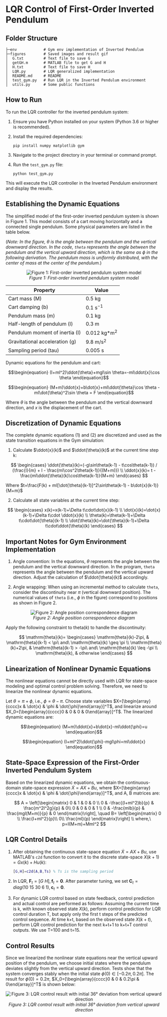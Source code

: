 # LQR Control of First-Order Inverted Pendulum

## Folder Structure
```
├─env            # Gym env implementation of Inverted Pendulum
├─figures        # Saved images and result gif
│  G.txt         # Text file to save G
│  getGH.m       # MATLAB file to get G and H
│  H.txt         # Text file to save H
│  LQR.py        # LQR generalized implementation
│  README.md     # README
│  test_gym.py   # Run LQR in the Inverted Pendulum environment
│  utils.py      # Some public functions
```

## How to Run

To run the LQR controller for the inverted pendulum system:

1. Ensure you have Python installed on your system (Python 3.6 or higher is recommended).

2. Install the required dependencies:
   ```
   pip install numpy matplotlib gym
   ```

3. Navigate to the project directory in your terminal or command prompt.

4. Run the `test_gym.py` file:
   ```
   python test_gym.py
   ```

This will execute the LQR controller in the Inverted Pendulum environment and display the results.

## Establishing the Dynamic Equations

The simplified model of the first-order inverted pendulum system is shown in Figure 1. This model consists of a cart moving horizontally and a connected single pendulum. Some physical parameters are listed in the table below.

(*Note: In the figure, $\theta$ is the angle between the pendulum and the vertical downward direction. In the code, `theta` represents the angle between the pendulum and the vertical upward direction, which is the same as $\phi$ in the following derivation. The pendulum mass is uniformly distributed, with the center of mass at the center of the pendulum.*)

<p align="center">
  <img src="./figures/system%20model.jpg" alt="Figure 1: First-order inverted pendulum system model">
  <br>
  <em>Figure 1: First-order inverted pendulum system model</em>
</p>

| Property | Value |
|----------|-------|
| Cart mass (M) | 0.5 kg |
| Cart damping (b) | 0.1 s$^{-1}$ |
| Pendulum mass (m) | 0.1 kg |
| Half-length of pendulum (l) | 0.3 m |
| Pendulum moment of inertia (I) | 0.012 kg*m$^2$ |
| Gravitational acceleration (g) | 9.8 m/s$^2$ |
| Sampling period (tau) | 0.005 s |

Dynamic equations for the pendulum and cart:

$$\begin{equation} 
(I+ml^2)\ddot{\theta}+mgl\sin \theta=-ml\ddot{x}\cos \theta 
\end{equation}$$

$$\begin{equation}
(M+m)\ddot{x}+b\dot{x}+ml\ddot{\theta}\cos \theta - ml\dot{\theta}^2\sin \theta = F 
\end{equation}$$

Where $\theta$ is the angle between the pendulum and the vertical downward direction, and $x$ is the displacement of the cart.

## Discretization of Dynamic Equations

The complete dynamic equations (1) and (2) are discretized and used as the state transition equations in the Gym simulation:

1. Calculate $\ddot{x}(k)$ and $\ddot{\theta}(k)$ at the current time step k:

$$
\begin{cases}
\ddot{\theta}(k)=(-g\sin\theta(k-1) - t\cos\theta(k-1)) / (\frac{I}{m} + l - \frac{ml\cos^2\theta(k-1)}{(M+m)})
\\
\ddot{x}(k)= t - \frac{ml\ddot{\theta}(k)\cos\theta(k-1)}{M+m}
\end{cases}
$$

Where $t=\frac{F(k) + ml[\dot{\theta}(k-1)]^2\sin\theta(k-1) - b\dot{x}(k-1)}{M+m}$

2. Calculate all state variables at the current time step:

$$
\begin{cases}
x(k)=x(k-1)+\Delta t\cdot\dot{x}(k-1)
\\
\dot{x}(k)=\dot{x}(k-1)+\Delta t\cdot \ddot{x}(k)
\\
\theta(k)=\theta(k-1)+\Delta t\cdot\dot{\theta}(k-1)
\\
\dot{\theta}(k)=\dot{\theta}(k-1)+\Delta t\cdot\ddot{\theta}(k)
\end{cases}
$$

## Important Notes for Gym Environment Implementation

1. Angle convention: In the equations, $\theta$ represents the angle between the pendulum and the vertical downward direction. In the program, `theta` represents the angle between the pendulum and the vertical upward direction. Adjust the calculation of $\ddot{\theta}(k)$ accordingly.

2. Angle wrapping: When using an incremental method to calculate `theta`, consider the discontinuity near $\pi$ (vertical downward position). The numerical values of `theta` (i.e., $\phi$ in the figure) correspond to positions as shown in Figure 2.

<p align="center">
  <img src="figures/phi数值位置对应图.png" alt="Figure 2: Angle position correspondence diagram">
  <br>
  <em>Figure 2: Angle position correspondence diagram</em>
</p>

Apply the following constraint to $\mathrm{theta}(k)$ to handle the discontinuity:

$$
\mathrm{theta}(k)=
\begin{cases}
\mathrm{theta}(k)-2\pi, & \mathrm{theta}(k-1) < \pi\ and\ \mathrm{theta}(k) \geq \pi
\\ 
\mathrm{theta}(k)+2\pi, & \mathrm{theta}(k-1) > -\pi\ and\ \mathrm{theta}(k) \leq -\pi
\\ 
\mathrm{theta}(k), & otherwise
\end{cases}
$$

## Linearization of Nonlinear Dynamic Equations

The nonlinear equations cannot be directly used with LQR for state-space modeling and optimal control problem solving. Therefore, we need to linearize the nonlinear dynamic equations.

Let $\theta=\pi+\phi$, i.e., $\phi=\theta-\pi$. Choose state variables $X=[\begin{array}{cccc}x & \dot{x} & \phi & \dot{\phi}\end{array}]^T$, and linearize around $X_0=[\begin{array}{cccc}0 & 0 & 0 & 0\end{array}]^T$. The linearized dynamic equations are:

$$\begin{equation}
(M+m)\ddot{x}+b\dot{x}-ml\ddot{\phi}=u
\end{equation}$$

$$\begin{equation}
(I+ml^2)\ddot{\phi}-mgl\phi=ml\ddot{x}
\end{equation}$$

## State-Space Expression of the First-Order Inverted Pendulum System

Based on the linearized dynamic equations, we obtain the continuous-domain state-space expression $\dot{X}=AX+Bu$, where $X=[\begin{array}{cccc}x & \dot{x} & \phi & \dot{\phi}\end{array}]^T$, and A, B matrices are:

$$
A =
\left[\begin{matrix}
0 & 1 & 0 & 0 \\
0 & -\frac{(I+ml^2)b}{p} & \frac{m^2l^2g}{p} & 0\\
0 & 0 & 0 & 1 \\ 
0 & -\frac{mlb}{p} & \frac{mgl(M+m)}{p} & 0
\end{matrix}\right], 
\quad B=
\left[\begin{matrix}
0  \\
\frac{I+ml^2}{p}\\
0\\ 
\frac{ml}{p}
\end{matrix}\right]
\\
where,\ p=I(M+m)+Mml^2
$$

## LQR Control Details

1. After obtaining the continuous state-space equation $\dot{X}=AX+Bu$, use MATLAB's `c2d` function to convert it to the discrete state-space $X(k+1)=Gx(k)+Hu(k)$:
   ```matlab
   [G,H]=c2d(A,B,Ts) % Ts is the sampling period
   ```

2. In LQR, $\mathbf{F}_t=[G\ H], \mathbf{f}_t=\mathbf{0}$. After parameter tuning, we set $\mathbf{C}_t=diag(10\ 15\ 30\ 6\ 1), \mathbf{c}_t=\mathbf{0}$.

3. For dynamic LQR control based on state feedback, control prediction and actual control are performed as follows: Assuming the current time is k, with known observed state $X(k)$, perform control prediction for LQR control duration T, but apply only the first t steps of the predicted control sequence. At time k+t, based on the observed state $X(k+t)$, perform LQR control prediction for the next k+t+1 to k+t+T control outputs. We use T=100 and t=15.

## Control Results

Since we linearized the nonlinear state equations near the vertical upward position of the pendulum, we choose initial states where the pendulum deviates slightly from the vertical upward direction. Tests show that the system converges stably when the initial state $\phi(0)\in [-0.2\pi, 0.2\pi]$. The result for $\phi(0)=0.2\pi$, $X_0=[\begin{array}{cccc}0 & 0 & 0.2\pi & 0\end{array}]^T$ is shown below:

<p align="center">
  <img src="./figures/result.gif" alt="Figure 3: LQR control result with initial 36° deviation from vertical upward direction">
  <br>
  <em>Figure 3: LQR control result with initial 36° deviation from vertical upward direction</em>
</p>